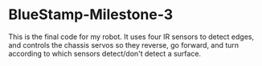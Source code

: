 # BlueStamp-Milestone-3
This is the final code for my robot. It uses four IR sensors to detect edges, and controls the chassis servos so they reverse, go forward, and turn according to which sensors detect/don't detect a surface.

